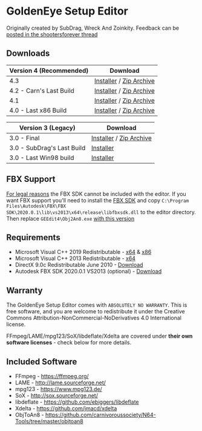 # GoldenEye Setup Editor
Originally created by SubDrag, Wreck And Zoinkity. Feedback can be [posted in the shootersforever thread](http://www.shootersforever.com/forums_message_boards/viewtopic.php?t=4284)

## Downloads
| Version 4 (Recommended) | Download |
| --------------------------- | ----------- |
| 4.3 | [Installer](https://github.com/carnivoroussociety/GoldEditor/releases/download/4.3/gesetupeditorinstaller4.3.exe) / [Zip Archive](https://github.com/carnivoroussociety/GoldEditor/releases/download/4.3/gesetupeditor4.3.0.7z) |
| 4.2 - Carn's Last Build | [Installer](https://github.com/carnivoroussociety/GoldEditor/releases/download/4.2/gesetupeditorinstaller4.2.exe) / [Zip Archive](https://github.com/carnivoroussociety/GoldEditor/releases/download/4.2/gesetupeditor4.2.7z) |
| 4.1 | [Installer](https://github.com/carnivoroussociety/GoldEditor/releases/download/4.1/gesetupeditorinstaller4.1.exe) / [Zip Archive](https://github.com/carnivoroussociety/GoldEditor/releases/download/4.1/gesetupeditor4.1.7z) |
| 4.0 - Last x86 Build | [Installer](https://github.com/carnivoroussociety/GoldEditor/releases/download/4.0/gesetupeditorinstaller4.exe) / [Zip Archive](https://github.com/carnivoroussociety/GoldEditor/releases/download/4.0/gesetupeditor4.7z) |

| Version 3 (Legacy) | Download |
| --------------------------- | ----------- |
| 3.0 - Final | [Installer](https://github.com/carnivoroussociety/GoldEditor/releases/download/3.0/gesetupeditorinstaller3final.exe) / [Zip Archive](https://github.com/carnivoroussociety/GoldEditor/releases/download/3.0/gesetupeditor3final.7z) |
| 3.0 - SubDrag's Last Build | [Installer](https://github.com/carnivoroussociety/GoldEditor/releases/download/Legacy/gesetupeditorinstaller3.exe) |
| 3.0 - Last Win98 build | [Installer](https://github.com/carnivoroussociety/GoldEditor/releases/download/Legacy/gesetupeditorinstaller3win98.exe) |

## FBX Support
[For legal reasons](https://forums.autodesk.com/t5/fbx-forum/fbx-sdk-faq/td-p/4165297) the FBX SDK cannot be included with the editor. If you want FBX support you'll need to install the [FBX SDK](https://web.archive.org/web/20200101042427/https://damassets.autodesk.net/content/dam/autodesk/www/adn/fbx/2020-0-1/fbx202001_fbxsdk_vs2013_win.exe) and copy `C:\Program Files\Autodesk\FBX\FBX SDK\2020.0.1\lib\vs2013\x64\release\libfbxsdk.dll` to the editor directory. Then replace `GEEdit4\Obj2An8.exe` [with this version](https://github.com/carnivoroussociety/N64-Tools/raw/master/objtoan8/bin/x64/Releasev12/ObjToAn8.exe)

## Requirements
* Microsoft Visual C++ 2019 Redistributable - [x64](https://aka.ms/vs/16/release/vc_redist.x64.exe) & [x86](https://aka.ms/vs/16/release/vc_redist.x86.exe)
* Microsoft Visual C++ 2013 Redistributable - [x64](https://www.microsoft.com/en-us/download/details.aspx?id=40784)
* DirectX 9.0c Redistributable June 2010 - [Download](https://www.microsoft.com/en-us/download/details.aspx?id=8109)
* Autodesk FBX SDK 2020.0.1 VS2013 (optional) - [Download](https://web.archive.org/web/20200101042427/https://damassets.autodesk.net/content/dam/autodesk/www/adn/fbx/2020-0-1/fbx202001_fbxsdk_vs2013_win.exe)

## Warranty
The GoldenEye Setup Editor comes with `ABSOLUTELY NO WARRANTY`.
This is free software, and you are welcome to redistribute it under the Creative Commons Attribution-NonCommercial-NoDerivatives 4.0 International license.

FFmpeg/LAME/mpg123/SoX/libdeflate/Xdelta are covered under __their own software licenses__ - check below for more details.

## Included Software
* FFmpeg - https://ffmpeg.org/
* LAME - http://lame.sourceforge.net/
* mpg123 - https://www.mpg123.de/
* SoX - http://sox.sourceforge.net/
* libdeflate - https://github.com/ebiggers/libdeflate
* Xdelta - https://github.com/jmacd/xdelta
* ObjToAn8 - https://github.com/carnivoroussociety/N64-Tools/tree/master/objtoan8
